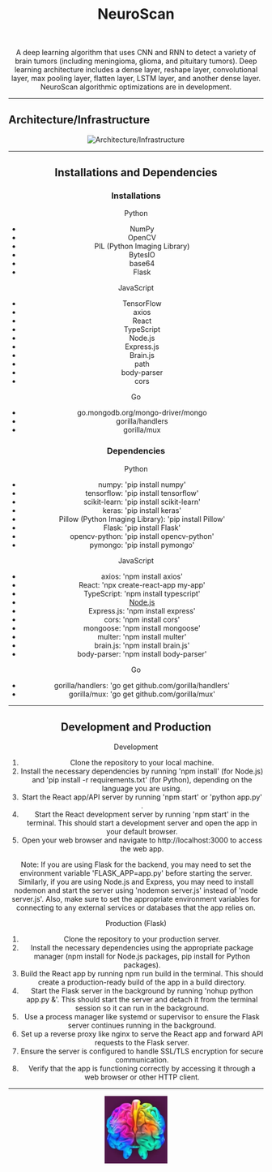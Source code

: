 <h1 align="center">NeuroScan</h1>
<br />

<p align="center">
A deep learning algorithm that uses CNN and RNN to detect a variety of brain tumors (including meningioma, glioma, and pituitary tumors). Deep learning architecture includes a dense layer, reshape layer, convolutional layer, max pooling layer, flatten layer, LSTM layer, and another dense layer. NeuroScan algorithmic optimizations are in development. 
</p>

---
<h2 >Architecture/Infrastructure </h2>

<div align="center">
  <p> 
    <img src="https://mermaid.ink/img/pako:eNqlU11PwjAU_Ss3TUy2BBIFNQYNiTC-t2kGvu2lboU1dO3SdQgS_rulA5kYo4l92XLPuafn3N1tUSRiglpoIXGWgBuEHPR5tEY8KxR4wciGer0NHSsgeYIzAgxviLTvS17HgF0rRF3BV4IVigqOWUl6eJVtsG6vYU6ZIjKvQXPdhCWRnDA7REeNrtFwtIaH15AJwShfVBUa64YpQ07fSaXRMY093dhnWCnCy6YToWcIfU1wCM8P1sG6atxBwanKbaP_RlUCAXFfAEeKrvA-wkmjbzQGew0pMqFnclC5ubwAiVXVUDmNoeYGvg_uVzNDA4406E5n3lFFT6e0ciKODHH8c6yxIUz-FWtiNNw_xSrH6JUfOdIYN2LntjxD838P6Bvi07n_5jf3UzFXqd6JU4ByITzC9YpQkeIaDJh5GuCZqoIqLDcwK1IhK1fuD6qhlMgU01iv-3ZfD5FKSEpC1NKvMZbLEIV8p3m4UGK64RFqKVmQGiqyWMd2KNZ_SYpac8zyz2ovpkrIQ3H3AW3v_m8?type=png)](https://mermaid.live/edit#pako:eNqlU11PwjAU_Ss3TUy2BBIFNQYNiTC-t2kGvu2lboU1dO3SdQgS_rulA5kYo4l92XLPuafn3N1tUSRiglpoIXGWgBuEHPR5tEY8KxR4wciGer0NHSsgeYIzAgxviLTvS17HgF0rRF3BV4IVigqOWUl6eJVtsG6vYU6ZIjKvQXPdhCWRnDA7REeNrtFwtIaH15AJwShfVBUa64YpQ07fSaXRMY093dhnWCnCy6YToWcIfU1wCM8P1sG6atxBwanKbaP_RlUCAXFfAEeKrvA-wkmjbzQGew0pMqFnclC5ubwAiVXVUDmNoeYGvg_uVzNDA4406E5n3lFFT6e0ciKODHH8c6yxIUz-FWtiNNw_xSrH6JUfOdIYN2LntjxD838P6Bvi07n_5jf3UzFXqd6JU4ByITzC9YpQkeIaDJh5GuCZqoIqLDcwK1IhK1fuD6qhlMgU01iv-3ZfD5FKSEpC1NKvMZbLEIV8p3m4UGK64RFqKVmQGiqyWMd2KNZ_SYpac8zyz2ovpkrIQ3H3AW3v_m8" alt = "Architecture/Infrastructure" >
</p> 

---
<h2 >Installations and Dependencies</h2>

<h3 >Installations</h3>



Python
* NumPy
* OpenCV
* PIL (Python Imaging Library)
* BytesIO
* base64
* Flask

JavaScript
* TensorFlow
* axios
* React
* TypeScript
* Node.js
* Express.js
* Brain.js
* path
* body-parser
* cors

Go
* go.mongodb.org/mongo-driver/mongo
* gorilla/handlers
* gorilla/mux

<h3 >Dependencies</h3>



Python
* numpy: 'pip install numpy'
* tensorflow: 'pip install tensorflow'
* scikit-learn: 'pip install scikit-learn'
* keras: 'pip install keras'
* Pillow (Python Imaging Library): 'pip install Pillow'
* Flask: 'pip install Flask'
* opencv-python: 'pip install opencv-python'
* pymongo: 'pip install pymongo'

JavaScript
* axios: 'npm install axios'
* React: 'npx create-react-app my-app'
* TypeScript: 'npm install typescript'
* [Node.js](https://nodejs.org/en/download)
* Express.js: 'npm install express'
* cors: 'npm install cors'
* mongoose: 'npm install mongoose'
* multer: 'npm install multer'
* brain.js: 'npm install brain.js'
* body-parser: 'npm install body-parser'

Go
* gorilla/handlers: 'go get github.com/gorilla/handlers'
* gorilla/mux: 'go get github.com/gorilla/mux'



---
<h2 >Development and Production</h2>

Development
1. Clone the repository to your local machine.
2. Install the necessary dependencies by running 'npm install' (for Node.js) and 'pip install -r requirements.txt' (for Python), depending on the language you are using.
3. Start the React app/API server by running 'npm start' or 'python app.py' .
4. Start the React development server by running 'npm start' in the terminal. This should start a development server and open the app in your default browser.
5. Open your web browser and navigate to http://localhost:3000 to access the web app.

Note: If you are using Flask for the backend, you may need to set the environment variable 'FLASK_APP=app.py' before starting the server. Similarly, if you are using Node.js and Express, you may need to install nodemon and start the server using 'nodemon server.js' instead of 'node server.js'. Also, make sure to set the appropriate environment variables for connecting to any external services or databases that the app relies on.

Production (Flask)
1. Clone the repository to your production server.
2. Install the necessary dependencies using the appropriate package manager (npm install for Node.js packages, pip install for Python packages).
3. Build the React app by running npm run build in the terminal. This should create a production-ready build of the app in a build directory.
4. Start the Flask server in the background by running 'nohup python app.py &'. This should start the server and detach it from the terminal session so it can run in the background.
5. Use a process manager like systemd or supervisor to ensure the Flask server continues running in the background.
6. Set up a reverse proxy like nginx to serve the React app and forward API requests to the Flask server.
7. Ensure the server is configured to handle SSL/TLS encryption for secure communication.
8. Verify that the app is functioning correctly by accessing it through a web browser or other HTTP client.


---
<div align="center">
  <p> 
    <img src="https://github.com/AbhiAlest/NeuroScan/blob/main/Logo/NeuroScan.png?raw=true" alt = "NeuroScan Logo" >
</p> 
